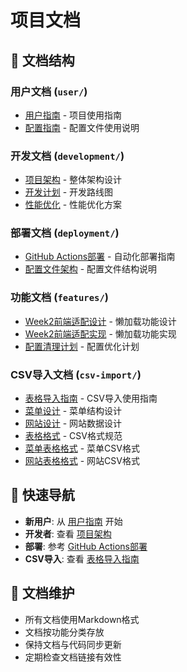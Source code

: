 # 项目文档

## 📁 文档结构

### 用户文档 (`user/`)
- [用户指南](user/user-guide.md) - 项目使用指南
- [配置指南](user/config-guide.md) - 配置文件使用说明

### 开发文档 (`development/`)
- [项目架构](development/project-architecture.md) - 整体架构设计
- [开发计划](development/development-plan.md) - 开发路线图
- [性能优化](development/performance-optimization.md) - 性能优化方案

### 部署文档 (`deployment/`)
- [GitHub Actions部署](deployment/github-actions-deployment.md) - 自动化部署指南
- [配置文件架构](deployment/config-file-architecture.md) - 配置文件结构说明

### 功能文档 (`features/`)
- [Week2前端适配设计](features/week2-frontend-adaptation-design.md) - 懒加载功能设计
- [Week2前端适配实现](features/week2-frontend-adaptation.md) - 懒加载功能实现
- [配置清理计划](features/config-cleanup-plan.md) - 配置优化计划

### CSV导入文档 (`csv-import/`)
- [表格导入指南](csv-import/table-import-guide.md) - CSV导入使用指南
- [菜单设计](csv-import/menu-design.md) - 菜单结构设计
- [网站设计](csv-import/site-design.md) - 网站数据设计
- [表格格式](csv-import/table-format.md) - CSV格式规范
- [菜单表格格式](csv-import/menu-table-format.md) - 菜单CSV格式
- [网站表格格式](csv-import/site-table-format.md) - 网站CSV格式

## 🚀 快速导航

- **新用户**: 从 [用户指南](user/user-guide.md) 开始
- **开发者**: 查看 [项目架构](development/project-architecture.md)
- **部署**: 参考 [GitHub Actions部署](deployment/github-actions-deployment.md)
- **CSV导入**: 查看 [表格导入指南](csv-import/table-import-guide.md)

## 📝 文档维护

- 所有文档使用Markdown格式
- 文档按功能分类存放
- 保持文档与代码同步更新
- 定期检查文档链接有效性
